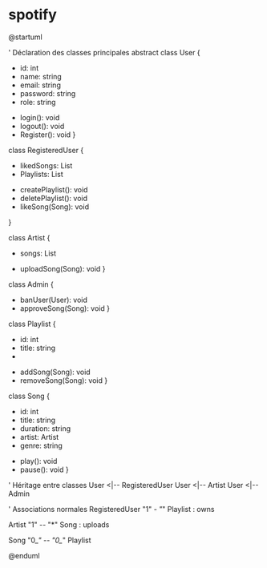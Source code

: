 # spotify
@startuml

' Déclaration des classes principales
abstract class User {
  - id: int
  - name: string
  - email: string
  - password: string
  - role: string
  + login(): void
  + logout(): void
  + Register(): void
}

class RegisteredUser {
  - likedSongs: List<Song>
  - Playlists: List<Playlist>
  
  + createPlaylist(): void
  + deletePlaylist(): void
  + likeSong(Song): void

}

class Artist {
  - songs: List<Song>
  + uploadSong(Song): void
}

class Admin {
  + banUser(User): void
  + approveSong(Song): void
}

class Playlist {
  - id: int
  - title: string
  -
  
  + addSong(Song): void
  + removeSong(Song): void
}

class Song {
  - id: int
  - title: string
  - duration: string
  - artist: Artist
  - genre: string
  + play(): void
  + pause(): void
}




' Héritage entre classes
User <|-- RegisteredUser
User <|-- Artist
User <|-- Admin

' Associations normales
RegisteredUser "1" *- "*" Playlist : owns

Artist "1" -- "*" Song : uploads

Song "0_*" -- "0_*" Playlist



@enduml

